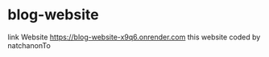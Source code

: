# blog-website
link Website
https://blog-website-x9q6.onrender.com
this website coded by natchanonTo